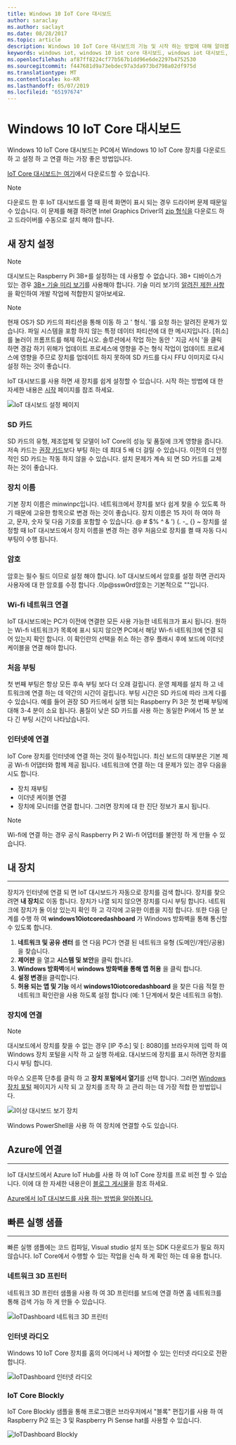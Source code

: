 ```yaml
---
title: Windows 10 IoT Core 대시보드
author: saraclay
ms.author: saclayt
ms.date: 08/28/2017
ms.topic: article
description: Windows 10 IoT Core 대시보드의 기능 및 시작 하는 방법에 대해 알아봅니다.
keywords: windows iot, windows 10 iot core 대시보드, windows iot 대시보드, 장치
ms.openlocfilehash: af87ff8224cf77b567b1dd96e6de2297b4752530
ms.sourcegitcommit: f447681d9a73ebdec97a3da973bd798a02df975d
ms.translationtype: MT
ms.contentlocale: ko-KR
ms.lasthandoff: 05/07/2019
ms.locfileid: "65197674"
---
```

# <a name="windows-10-iot-core-dashboard"></a>Windows 10 IoT Core 대시보드

Windows 10 IoT Core 대시보드는 PC에서 Windows 10 IoT Core 장치를 다운로드 하 고 설정 하 고 연결 하는 가장 좋은 방법입니다.

[IoT Core 대시보드는 여기](http://go.microsoft.com/fwlink/?LinkID=708576)에서 다운로드할 수 있습니다.

> [!NOTE]
> 다운로드 한 후 IoT 대시보드를 열 때 흰색 화면이 표시 되는 경우 드라이버 문제 때문일 수 있습니다. 이 문제를 해결 하려면 Intel Graphics Driver의 [zip 형식을](https://downloadmirror.intel.com/27894/a08/win64_24.20.100.6229.zip) 다운로드 하 고 드라이버를 수동으로 설치 해야 합니다. 

## <a name="set-up-a-new-device"></a>새 장치 설정

> [!NOTE]
> 대시보드는 Raspberry Pi 3B+를 설정하는 데 사용할 수 없습니다. 3B+ 디바이스가 있는 경우 [3B+ 기술 미리 보기](https://www.microsoft.com/en-us/software-download/windowsiot)를 사용해야 합니다. 기술 미리 보기의 [알려진 제한 사항](https://docs.microsoft.com/en-us/windows/iot-core/troubleshooting)을 확인하여 개발 작업에 적합한지 알아보세요.

> [!NOTE]
> 현재 OS가 SD 카드의 파티션을 통해 이동 하 고 ' 형식. '를 요청 하는 알려진 문제가 있습니다. 파일 시스템을 포함 하지 않는 특정 데이터 파티션에 대 한 메시지입니다. [취소]를 눌러이 프롬프트를 해제 하십시오. 솔루션에서 작업 하는 동안 ' 지금 서식 '을 클릭 하면 경감 하기 위해가 업데이트 프로세스에 영향을 주는 형식 작업이 업데이트 프로세스에 영향을 주므로 장치를 업데이트 하지 못하여 SD 카드를 다시 FFU 이미지로 다시 설정 하는 것이 좋습니다.


IoT 대시보드를 사용 하면 새 장치를 쉽게 설정할 수 있습니다. 시작 하는 방법에 대 한 자세한 내용은 [시작](https://docs.microsoft.com/en-us/windows/iot-core/getstarted) 페이지를 참조 하세요.

![IoT 대시보드 설정 페이지](../media/IoTDashboard/IoTDashboard_SetupPage.PNG)

### <a name="sd-card"></a>SD 카드
SD 카드의 유형, 제조업체 및 모델이 IoT Core의 성능 및 품질에 크게 영향을 줍니다.
저속 카드는 [권장 카드](../learn-about-hardware/hardwarecompatlist.md)보다 부팅 하는 데 최대 5 배 더 걸릴 수 있습니다.
이전의 더 안정적인 SD 카드는 작동 하지 않을 수 있습니다. 설치 문제가 계속 되 면 SD 카드를 교체 하는 것이 좋습니다.

### <a name="device-name"></a>장치 이름
기본 장치 이름은 minwinpc입니다. 네트워크에서 장치를 보다 쉽게 찾을 수 있도록 하기 때문에 고유한 항목으로 변경 하는 것이 좋습니다. 장치 이름은 15 자이 하 여야 하 고, 문자, 숫자 및 다음 기호를 포함할 수 있습니다. @ # $% ^ & ') (. -_ {} ~ 장치를 설정할 때 IoT 대시보드에서 장치 이름을 변경 하는 경우 처음으로 장치를 켤 때 자동 다시 부팅이 수행 됩니다.

### <a name="password"></a>암호
암호는 필수 필드 이므로 설정 해야 합니다. IoT 대시보드에서 암호를 설정 하면 관리자 사용자에 대 한 암호를 수정 합니다 .이p@ssw0rd암호는 기본적으로 ""입니다.

### <a name="wi-fi-network-connection"></a>Wi-fi 네트워크 연결
IoT 대시보드에는 PC가 이전에 연결한 모든 사용 가능한 네트워크가 표시 됩니다. 원하는 Wi-fi 네트워크가 목록에 표시 되지 않으면 PC에서 해당 Wi-fi 네트워크에 연결 되어 있는지 확인 합니다.
이 확인란의 선택을 취소 하는 경우 플래시 후에 보드에 이더넷 케이블을 연결 해야 합니다.

### <a name="first-boot"></a>처음 부팅
첫 번째 부팅은 항상 모든 후속 부팅 보다 더 오래 걸립니다. 운영 체제를 설치 하 고 네트워크에 연결 하는 데 약간의 시간이 걸립니다.
부팅 시간은 SD 카드에 따라 크게 다를 수 있습니다. 예를 들어 권장 SD 카드에서 실행 되는 Raspberry Pi 3은 첫 번째 부팅에 대해 3-4 분이 소요 됩니다. 품질이 낮은 SD 카드를 사용 하는 동일한 Pi에서 15 분 보다 긴 부팅 시간이 나타났습니다.

### <a name="connecting-to-the-internet"></a>인터넷에 연결
IoT Core 장치를 인터넷에 연결 하는 것이 필수적입니다. 최신 보드의 대부분은 기본 제공 Wi-fi 어댑터와 함께 제공 됩니다. 네트워크에 연결 하는 데 문제가 있는 경우 다음을 시도 합니다.

* 장치 재부팅
* 이더넷 케이블 연결
* 장치에 모니터를 연결 합니다. 그러면 장치에 대 한 진단 정보가 표시 됩니다.

> [!NOTE]
> Wi-fi에 연결 하는 경우 공식 Raspberry Pi 2 Wi-fi 어댑터를 불안정 하 게 만들 수 있습니다.


## <a name="my-devices"></a>내 장치
___
장치가 인터넷에 연결 되 면 IoT 대시보드가 자동으로 장치를 검색 합니다.
장치를 찾으려면 **내 장치**로 이동 합니다. 장치가 나열 되지 않으면 장치를 다시 부팅 합니다. 네트워크에 장치가 둘 이상 있는지 확인 하 고 각각에 고유한 이름을 지정 합니다. 또한 다음 단계를 수행 하 여 **windows10iotcoredashboard** 가 Windows 방화벽을 통해 통신할 수 있도록 합니다.

1. **네트워크 및 공유 센터** 를 연 다음 PC가 연결 된 네트워크 유형 (도메인/개인/공용)을 찾습니다.
2. **제어판** 을 열고 **시스템 및 보안**을 클릭 합니다.
3. **Windows 방화벽**에서 **windows 방화벽을 통해 앱 허용** 을 클릭 합니다.
4. **설정 변경**을 클릭합니다.
5. **허용 되는 앱 및 기능** 에서 **windows10iotcoredashboard** 을 찾은 다음 적절 한 네트워크 확인란을 사용 하도록 설정 합니다 (예: 1 단계에서 찾은 네트워크 유형).


### <a name="connect-to-your-device"></a>장치에 연결

> [!NOTE]
> 대시보드에서 장치를 찾을 수 없는 경우 [IP 주소] 및 [: 8080]를 브라우저에 입력 하 여 Windows 장치 포털을 시작 하 고 실행 하세요. 대시보드에 장치를 표시 하려면 장치를 다시 부팅 합니다.


마우스 오른쪽 단추를 클릭 하 고 **장치 포털에서 열기**를 선택 합니다. 그러면 [Windows 장치 포털](../manage-your-device/DevicePortal.md) 페이지가 시작 되 고 장치를 조작 하 고 관리 하는 데 가장 적합 한 방법입니다.

![I이상 대시보드 보기 장치](../media/IoTDashboard/IoTDashboard_RightClickMenu.PNG)

Windows PowerShell을 사용 하 여 장치에 연결할 수도 있습니다.

## <a name="connect-to-azure"></a>Azure에 연결
___
IoT 대시보드에서 Azure IoT Hub를 사용 하 여 IoT Core 장치를 프로 비전 할 수 있습니다. 이에 대 한 자세한 내용은이 [블로그 게시물](https://blogs.windows.com/buildingapps/2016/07/20/building-secure-apps-for-windows-iot-core)을 참조 하세요.

[Azure에서 IoT 대시보드를 사용 하는 방법을 알아봅니다.](https://docs.microsoft.com/windows/iot-core/connect-to-cloud/connectdevicetocloud)

## <a name="quick-run-samples"></a>빠른 실행 샘플
___

빠른 실행 샘플에는 코드 컴파일, Visual studio 설치 또는 SDK 다운로드가 필요 하지 않습니다. IoT Core에서 수행할 수 있는 작업을 신속 하 게 확인 하는 데 유용 합니다.

### <a name="network-3d-printer"></a>네트워크 3D 프린터
네트워크 3D 프린터 샘플을 사용 하 여 3D 프린터를 보드에 연결 하면 홈 네트워크를 통해 검색 가능 하 게 만들 수 있습니다. 

![IoTDashboard 네트워크 3D 프린터](../media/IoTDashboard/IoTDashboard_3DPrinter.PNG)

### <a name="internet-radio"></a>인터넷 라디오
Windows 10 IoT Core 장치를 홈의 어디에서 나 제어할 수 있는 인터넷 라디오로 전환 합니다.

![IoTDashboard 인터넷 라디오](../media/IoTDashboard/IoTDashboard_InternetRadio.PNG)

### <a name="iot-core-blockly"></a>IoT Core Blockly
IoT Core Blockly 샘플을 통해 프로그램은 브라우저에서 "블록" 편집기를 사용 하 여 Raspberry Pi2 또는 3 및 Raspberry Pi Sense hat를 사용할 수 있습니다.

![IoTDashboard Blockly](../media/IoTDashboard/IoTDashboard_Blockly.PNG)
